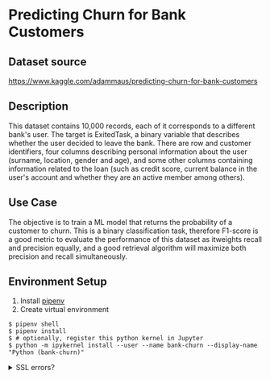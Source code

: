 # Predicting Churn for Bank Customers

## Dataset source
https://www.kaggle.com/adammaus/predicting-churn-for-bank-customers

## Description
This dataset contains 10,000 records, each of it corresponds to a different bank's user. The target is ExitedTask, a binary variable that describes whether the user decided to leave the bank. There are row and customer identifiers, four columns describing personal information about the user (surname, location, gender and age), and some other columns containing information related to the loan (such as credit score, current balance in the user's account and whether they are an active member among others).

## Use Case
The objective is to train a ML model that returns the probability of a customer to churn. This is a binary classification task, therefore F1-score is a good metric to evaluate the performance of this dataset as itweights recall and precision equally, and a good retrieval algorithm will maximize both precision and recall simultaneously.

## Environment Setup 

1. Install [pipenv](https://pypi.org/project/pipenv/)
2. Create virtual environment
```
$ pipenv shell
$ pipenv install
$ # optionally, register this python kernel in Jupyter
$ python -m ipykernel install --user --name bank-churn --display-name "Python (bank-churn)"
```

<details>
<summary> SSL errors? </summary>

```
pip install --trusted-host pypi.org --trusted-host files.pythonhost.org --trusted-host pypi.python.org -r requirements.txt
```

</details>
